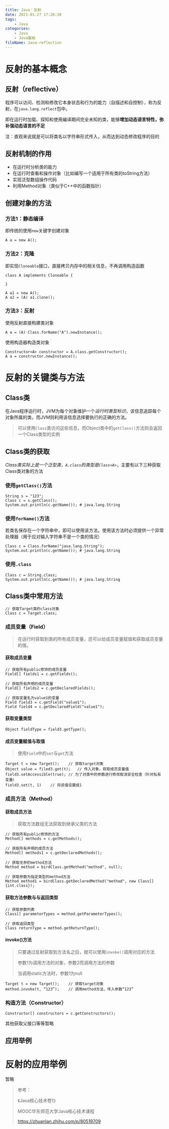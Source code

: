 ```yaml
---
title: Java：反射
date: 2021-01-27 17:26:30
tags:
	- Java
categories:
	- Java
	- Java基础
fileName: Java-reflection
---
```


# 反射的基本概念

## 反射（reflective）

程序可以访问、检测和修改它本身状态和行为的能力（自描述和自控制），称为反射，在`java.lang.reflect`包中。

即在运行时加载、探知和使用编译期间完全未知的类，能够**增加动态语言特性，弥补强动态语言的不足**

注：直观来说就是可以将类名以字符串形式传入，从而达到动态修改程序的目的

## 反射机制的作用

- 在运行时分析类的能力
- 在运行时查看和操作对象（比如编写一个适用于所有类的toString方法）
- 实现泛型数组操作代码
- 利用Method对象（类似于C++中的函数指针）

## 创建对象的方法

### 方法1：静态编译

即传统的使用`new`关键字创建对象

```
A a = new A();
```



### 方法2：克隆

即实现`Cloneable`接口，直接拷贝内存中的相关信息，不再调用构造函数

```
class A implements Cloneable {

}

A a1 = new A();
A a2 = (A) a1.clone();
```



### 方法3：反射

使用反射直接构建类对象

```
A a = (A) Class.forName("A").newInstance();
```

使用构造器构造类对象

```
Constructor<A> constructor = A.class.getConstructor();
A a = constructor.newInstance();
```





# 反射的关键类与方法

## Class类

在Java程序运行时，JVM为每个对象维护一个*运行时类型标识*，该信息追踪每个对象所属的类，而JVM则利用该信息选择要执行的正确的方法。

> 可以使用`Class`类访问这些信息，而Object类中的`getClass()`方法则会返回一个Class类型的实例

## Class类的获取

*Class类实际上是一个泛型类，`A.class`的类型是`Class<A>`*，主要有以下三种获取Class类对象的方法

### 使用`getClass()`方法

```
String s = "123";
Class c = s.getClass();
System.out.println(c.getName()); # java.lang.String
```

### 使用`forName()`方法

若类名保存在一个字符串中，即可以使用该方法。使用该方法时必须提供一个异常处理器（用于应对输入字符串不是一个类的情况）

```
Class c = Class.forName("java.lang.String");
System.out.println(c.getName()); # java.lang.String
```

### 使用`.class`

```
Class c = String.class;
System.out.println(c.getName()); # java.lang.String
```



## Class类中常用方法

```
// 获取Target类的class对象
Class c = Target.class;
```

### 成员变量（Field）

> 在运行时获取到类的所有成员变量，还可以给成员变量赋值和获取成员变量的值。

#### 获取成员变量

```
// 获取所有public修饰的成员变量
Field[] fields1 = c.getFields();

// 获取所有声明的成员变量
Field[] fields2 = c.getDeclaredFields();	

// 获取变量名为value1的变量
Field field3 = c.getField("value1");
Field field4 = c.getDeclaredField("value1");
```

#### 获取变量类型

```
Object fieldType = field3.getType();
```

#### 成员变量赋值与取值

> 使用`Field`中的`set`与`get`方法

```
Target t = new Target();	// 获取target对象
Object value = filed3.get(t);	// 传入对象，获取成员变量值
field3.setAccessible(true);	// 为了对类中的参数进行修改取消安全检查（针对私有变量）
field3.set(t, 1)	// 将该值设置成1
```

### 成员方法（Method）

#### 获取成员方法

> 获取方法数组无法获取到继承父类的方法

```
// 获取所有public修饰的方法
Method[] methods = c.getMethods();	

// 获取所有声明的成员方法
Method[] methods1 = c.getDeclaredMethods();

// 获取无参的method方法
Method method = birdClass.getMethod("method", null);

// 获取参数为指定类型的method方法
Method method1 = birdClass.getDeclaredMethod("method", new Class[]{int.class});
```

#### 获取方法参数与与返回类型

```
// 获取参数列表
Class[] parameterTypes = method.getParameterTypes();

// 获取返回类型
Class returnType = method.getReturnType();
```

#### invoke()方法

> 只要通过反射获取到方法名之后，就可以使用`invoke()`调用对应的方法
>
> 参数1为调用方法的对象，参数2而调用方法的参数
>
> 当调用static方法时，参数1为null

```
Target t = new Target();	// 获取target对象
method.invoke(t, “123”);	// 调用method方法，传入参数“123”
```



### 构造方法（Constructor）

```
Constructor[] constructors = c.getConstructors();
```



其他获取父接口等等暂略



## 应用举例





# 反射的应用举例

暂略





> 参考：
>
> 《Java核心技术卷1》
>
> MOOC华东师范大学Java核心技术课程
>
> https://zhuanlan.zhihu.com/p/80519709